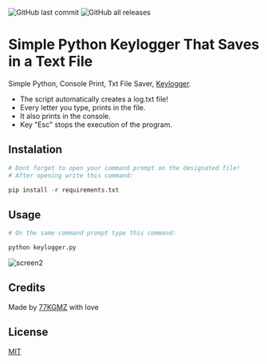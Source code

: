 ![GitHub last commit](https://img.shields.io/github/last-commit/gomeskeraunos/TXTsaverKeylogger?logo=Python)
![GitHub all releases](https://img.shields.io/github/downloads/gomeskeraunos/TXTsaverKeylogger/total?logo=python)

# Simple Python Keylogger That Saves in a Text File
Simple Python, Console Print, Txt File Saver, [Keylogger](https://pt.wikipedia.org/wiki/Keylogger).
- The script automatically creates a log.txt file!
- Every letter you type, prints in the file.
- It also prints in the console.
- Key "Esc" stops the execution of the program.

## Instalation
```python
# Dont forget to open your command prompt on the designated file!
# After opening write this command:

pip install -r requirements.txt
```
## Usage
```python
# On the same command prompt type this command:

python keylogger.py
```
![screen2](https://user-images.githubusercontent.com/117697424/221442653-6dccdf4a-d2c4-4170-aa6a-6e89ef480248.gif)

## Credits
Made by [77KGMZ](https://linktr.ee/77kgmz) with love

## License
[MIT](https://choosealicense.com/licenses/mit/)
